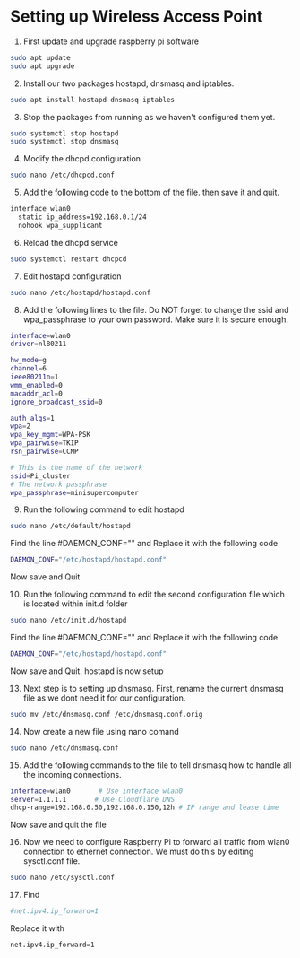# Setting up Wireless Access Point

1. First update and upgrade raspberry pi software
```bash
sudo apt update
sudo apt upgrade
```

2. Install our two packages hostapd, dnsmasq and iptables.
```bash
sudo apt install hostapd dnsmasq iptables
```

3. Stop the packages from running as we haven't configured them yet.
```bash
sudo systemctl stop hostapd
sudo systemctl stop dnsmasq
```
4. Modify the dhcpd configuration
```bash
sudo nano /etc/dhcpcd.conf
```
5. Add the following code to the bottom of the file. then save it and quit.
```bash
interface wlan0
  static ip_address=192.168.0.1/24
  nohook wpa_supplicant
```
6. Reload the dhcpd service
```bash
sudo systemctl restart dhcpcd
```

7. Edit hostapd configuration
```bash
sudo nano /etc/hostapd/hostapd.conf
```

8. Add the following lines to the file. Do NOT forget to change the ssid and wpa_passphrase to your own password. Make sure it is secure enough.
```bash
interface=wlan0
driver=nl80211

hw_mode=g
channel=6
ieee80211n=1
wmm_enabled=0
macaddr_acl=0
ignore_broadcast_ssid=0

auth_algs=1
wpa=2
wpa_key_mgmt=WPA-PSK
wpa_pairwise=TKIP
rsn_pairwise=CCMP

# This is the name of the network
ssid=Pi_cluster
# The network passphrase
wpa_passphrase=minisupercomputer
```

9. Run the following command to edit hostapd
```bash
sudo nano /etc/default/hostapd
```
Find the line 
#DAEMON_CONF=""
and Replace it with the following code
```bash
DAEMON_CONF="/etc/hostapd/hostapd.conf"
```
Now save and Quit

10. Run the following command to edit the second configuration file which is located within init.d folder
```bash
sudo nano /etc/init.d/hostapd
```
Find the line 
#DAEMON_CONF=""
and Replace it with the following code
```bash
DAEMON_CONF="/etc/hostapd/hostapd.conf"
```
Now save and Quit. hostapd is now setup

13. Next step is to setting up dnsmasq.
First, rename the current dnsmasq file as we dont need it for our configuration.
```bash
sudo mv /etc/dnsmasq.conf /etc/dnsmasq.conf.orig
```
14. Now create a new file using nano comand
```bash
sudo nano /etc/dnsmasq.conf
```
15. Add the following commands to the file to tell dnsmasq how to handle all the incoming connections.
```bash
interface=wlan0       # Use interface wlan0  
server=1.1.1.1       # Use Cloudflare DNS  
dhcp-range=192.168.0.50,192.168.0.150,12h # IP range and lease time  
```
Now save and quit the file

16. Now we need to configure Raspberry Pi to forward all traffic from wlan0 connection to ethernet connection. We must do this by editing sysctl.conf file.
```bash
sudo nano /etc/sysctl.conf
```

17. Find
```bash
#net.ipv4.ip_forward=1
```
Replace it with
```bash
net.ipv4.ip_forward=1
```